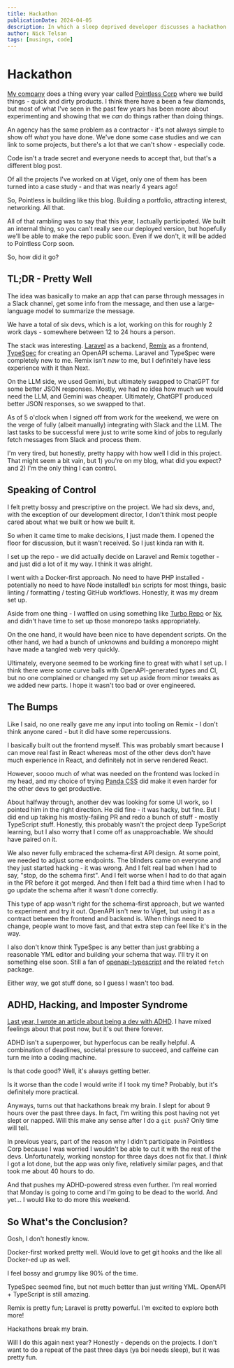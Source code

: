 ```yaml
---
title: Hackathon
publicationDate: 2024-04-05
description: In which a sleep deprived developer discusses a hackathon.
author: Nick Telsan
tags: [musings, code]
---
```


# Hackathon

[My company](https://www.viget.com) does a thing every year called [Pointless Corp](https://pointlesscorp.com/) where we build things - quick and dirty products. I think there have a been a few diamonds, but most of what I've seen in the past few years has been more about experimenting and showing that we _can_ do things rather than doing things.

An agency has the same problem as a contractor - it's not always simple to show off _what_ you have done. We've done some case studies and we can link to some projects, but there's a lot that we can't show - especially code.

Code isn't a trade secret and everyone needs to accept that, but that's a different blog post.

Of all the projects I've worked on at Viget, only one of them has been turned into a case study - and that was nearly 4 years ago!

So, Pointless is building like this blog. Building a portfolio, attracting interest, networking. All that.

All of that rambling was to say that this year, I actually participated. We built an internal thing, so you can't really see our deployed version, but hopefully we'll be able to make the repo public soon. Even if we don't, it will be added to Pointless Corp soon.

So, how did it go?

## TL;DR - Pretty Well

The idea was basically to make an app that can parse through messages in a Slack channel, get some info from the message, and then use a large-language model to summarize the message.

We have a total of six devs, which is a lot, working on this for roughly 2 work days - somewhere between 12 to 24 hours a person.

The stack was interesting. [Laravel](https://laravel.com/) as a backend, [Remix](https://remix.run/) as a frontend, [TypeSpec](https://typespec.io/) for creating an OpenAPI schema. Laravel and TypeSpec were completely new to me. Remix isn't _new_ to me, but I definitely have less experience with it than Next.

On the LLM side, we used Gemini, but ultimately swapped to ChatGPT for some better JSON responses. Mostly, we had no idea how much we would need the LLM, and Gemini was cheaper. Ultimately, ChatGPT produced better JSON responses, so we swapped to that.

As of 5 o'clock when I signed off from work for the weekend, we were on the verge of fully (albeit manually) integrating with Slack and the LLM. The last tasks to be successful were just to write some kind of jobs to regularly fetch messages from Slack and process them.

I'm very tired, but honestly, pretty happy with how well I did in this project. That might seem a bit vain, but 1) you're on my blog, what did you expect? and 2) I'm the only thing I can control.

## Speaking of Control

I felt pretty bossy and prescriptive on the project. We had six devs, and, with the exception of our development director, I don't think most people cared about what we built or how we built it.

So when it came time to make decisions, I just made them. I opened the floor for discussion, but it wasn't received. So I just kinda ran with it.

I set up the repo - we did actually decide on Laravel and Remix together - and just did a lot of it my way. I think it was alright.

I went with a Docker-first approach. No need to have PHP installed - potentially no need to have Node installed! `bin` scripts for most things, basic linting / formatting / testing GitHub workflows. Honestly, it was my dream set up.

Aside from one thing - I waffled on using something like [Turbo Repo](https://turbo.build/) or [Nx](https://nx.dev/), and didn't have time to set up those monorepo tasks appropriately.

On the one hand, it would have been nice to have dependent scripts. On the other hand, we had a bunch of unknowns and building a monorepo might have made a tangled web very quickly.

Ultimately, everyone seemed to be working fine to great with what I set up. I think there were some curve balls with OpenAPI-generated types and CI, but no one complained or changed my set up aside from minor tweaks as we added new parts. I hope it wasn't too bad or over engineered.

## The Bumps

Like I said, no one really gave me any input into tooling on Remix - I don't think anyone cared - but it did have some repercussions.

I basically built out the frontend myself. This was probably smart because I can move real fast in React whereas most of the other devs don't have much experience in React, and definitely not in serve rendered React.

However, soooo much of what was needed on the frontend was locked in my head, and my choice of trying [Panda CSS](https://panda-css.com/) did make it even harder for the other devs to get productive.

About halfway through, another dev was looking for some UI work, so I pointed him in the right direction. He did fine - it was hacky, but fine. But I did end up taking his mostly-failing PR and redo a bunch of stuff - mostly TypeScript stuff. Honestly, this probably wasn't the project deep TypeScript learning, but I also worry that I come off as unapproachable. We should have paired on it.

We also never fully embraced the schema-first API design. At some point, we needed to adjust some endpoints. The blinders came on everyone and they just started hacking - it was wrong. And I felt real bad when I had to say, "stop, do the schema first". And I felt worse when I had to do that again in the PR before it got merged. And then I felt bad a third time when I had to go update the schema after it wasn't done correctly.

This type of app wasn't right for the schema-first approach, but we wanted to experiment and try it out. OpenAPI isn't new to Viget, but using it as a contract between the frontend and backend is. When things need to change, people want to move fast, and that extra step can feel like it's in the way.

I also don't know think TypeSpec is any better than just grabbing a reasonable YML editor and building your schema that way. I'll try it on something else soon. Still a fan of [openapi-typescript](https://openapi-ts.pages.dev/) and the related `fetch` package.

Either way, we got stuff done, so I guess I wasn't too bad.

## ADHD, Hacking, and Imposter Syndrome

[Last year, I wrote an article about being a dev with ADHD](https://www.viget.com/articles/thriving-as-a-developer-with-adhd/). I have mixed feelings about that post now, but it's out there forever.

ADHD isn't a superpower, but hyperfocus can be really helpful. A combination of deadlines, societal pressure to succeed, and caffeine can turn me into a coding machine.

Is that code good? Well, it's always getting better.

Is it worse than the code I would write if I took my time? Probably, but it's definitely more practical.

Anyways, turns out that hackathons break my brain. I slept for about 9 hours over the past three days. In fact, I'm writing this post having not yet slept or napped. Will this make any sense after I do a `git push`? Only time will tell.

In previous years, part of the reason why I didn't participate in Pointless Corp because I was worried I wouldn't be able to cut it with the rest of the devs. Unfortunately, working nonstop for three days does not fix that. I _think_ I got a lot done, but the app was only five, relatively similar pages, and that took me about 40 hours to do.

And that pushes my ADHD-powered stress even further. I'm real worried that Monday is going to come and I'm going to be dead to the world. And yet... I would like to do more this weekend.

## So What's the Conclusion?

Gosh, I don't honestly know.

Docker-first worked pretty well. Would love to get git hooks and the like all Docker-ed up as well.

I feel bossy and grumpy like 90% of the time.

TypeSpec seemed fine, but not much better than just writing YML. OpenAPI + TypeScript is still amazing.

Remix is pretty fun; Laravel is pretty powerful. I'm excited to explore both more!

Hackathons break my brain.

Will I do this again next year? Honestly - depends on the projects. I don't want to do a repeat of the past three days (ya boi needs sleep), but it was pretty fun.
